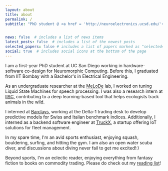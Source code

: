 ```yaml
---
layout: about
title: about
permalink: /
subtitle: "PhD student @ <a href = 'http://neuroelectronics.ucsd.edu/'>UC San Diego</a> || Previously: <a href = 'https://www.iitb.ac.in/'>IIT Bombay</a> / <a href = 'https://iisc.ac.in/'>IISC </a> / <a href = 'https://home.barclays/'>Barclays</a>"


news: false  # includes a list of news items
latest_posts: false  # includes a list of the newest posts
selected_papers: false # includes a list of papers marked as "selected={true}"
social: true  # includes social icons at the bottom of the page
---
```


I am a first-year PhD student at UC San Diego working in hardware-software co-design for Neuromorphic Computing. Before this, I graduated from IIT Bombay with a Bachelor's in Electrical Engineering.

As an undergraduate researcher at the <a href = 'https://nanomemorylogic.wordpress.com/'>MeLoDe</a> lab, I worked on tuning Liquid State Machines for speech processing. I was also a research intern at <a href = 'https://teelabiisc.wordpress.com/'>IISC</a>, contributing to a deep learning-based tool that helps ecologists track animals in the wild.

I interned at <a href = 'https://home.barclays/'>Barclays</a>, working at the Delta-1 trading desk to develop predictive models for Swiss and Italian benchmark indices. Additionally, I interned as a backend software engineer at <a href = 'https://truckx.com/'>TruckX</a>, a startup offering IoT solutions for fleet management.

In my spare time, I'm an avid sports enthusiast, enjoying squash, bouldering, surfing, and hitting the gym. I am also an open water scuba diver, and discussions about diving never fail to get me excited!:)

Beyond sports, I'm an eclectic reader, enjoying everything from fantasy fiction to books on commodity trading. Please do check out my <a href = 'https://shaan-shah.github.io/readinglist/'>reading list</a>!


